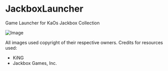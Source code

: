 # JackboxLauncher
Game Launcher for KaOs Jackbox Collection

![Image](https://i.ibb.co/YbrxrwQ/ex-launcher.png)

All images used copyright of their respective owners. Credits for resources used:

- KiNG
- Jackbox Games, Inc.
